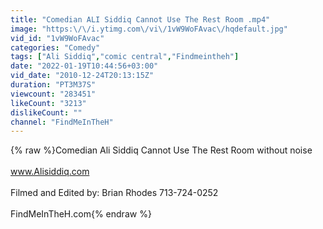 ```yaml
---
title: "Comedian ALI Siddiq Cannot Use The Rest Room .mp4"
image: "https:\/\/i.ytimg.com\/vi\/1vW9WoFAvac\/hqdefault.jpg"
vid_id: "1vW9WoFAvac"
categories: "Comedy"
tags: ["Ali Siddiq","comic central","Findmeintheh"]
date: "2022-01-19T10:44:56+03:00"
vid_date: "2010-12-24T20:13:15Z"
duration: "PT3M37S"
viewcount: "283451"
likeCount: "3213"
dislikeCount: ""
channel: "FindMeInTheH"
---
```

{% raw %}Comedian Ali Siddiq Cannot Use The Rest Room without noise<br /><br />www.Alisiddiq.com<br /><br />Filmed and Edited by: Brian Rhodes 713-724-0252<br /><br />FindMeInTheH.com{% endraw %}
